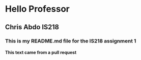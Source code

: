 # Hello Professor

## Chris Abdo IS218

### This is my README.md file for the IS218 assignment 1

#### This text came from a pull request
